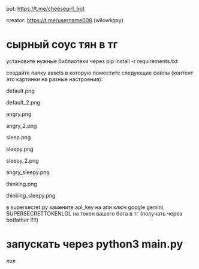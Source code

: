 bot: https://t.me/cheesegirl_bot

creator: https://t.me/username008 (wilowkqxy)

# сырный соус тян в тг


установите нужные библиотеки через pip install -r requirements.txt


создайте папку assets в которую поместите следующие файлы (контент это картинки на разные настроения):

  default.png
  
  default_2.png
  
  angry.png
  
  angry_2.png
  
  sleep.png
  
  sleepy.png
  
  sleepy_2.png
  
  angry_sleepy.png
  
  thinking.png

  thinking_sleepy.png

в supersecret.py замените api_key на апи ключ google gemini, SUPERSECRETTOKENLOL на токен вашего бота в тг (получать через botfather !!!!)


# запускать через python3 main.py


лол
